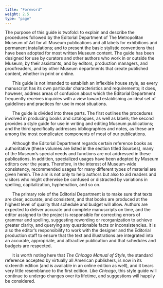 ```yaml
---
title: "Foreword"
weight: 2.5
type: "page"
---
```

The purpose of this guide is twofold: to explain and describe the procedures followed by the Editorial Department of The Metropolitan Museum of Art for all Museum publications and all labels for exhibitions and permanent installations; and to present the basic stylistic conventions that have been adopted for most written Museum content. The guide has been designed for use by curators and other authors who work in or outside the Museum, by their assistants, and by editors, production managers, and proofreaders, and by other Museum departments that create published content, whether in print or online.


&nbsp; &nbsp; &nbsp; This guide is not intended to establish an inflexible house style, as every manuscript has its own particular characteristics and requirements; it does, however, address areas of confusion about which the Editorial Department frequently receives inquiries with a view toward establishing an ideal set of guidelines and practices for use in most situations.


&nbsp; &nbsp; &nbsp; The guide is divided into three parts. The first outlines the procedures involved in producing books and catalogues, as well as labels; the second provides a style guide for use in writing and editing Museum publications; and the third specifically addresses bibliographies and notes, as these are among the most complicated components of most of our publications.


&nbsp; &nbsp; &nbsp; Although the Editorial Department regards certain reference books as authoritative (these volumes are listed in the section titled Sources), many of the Museum’s special needs and functions are not addressed in these publications. In addition, specialized usages have been adopted by Museum editors over the years. Therefore, in the interest of Museum-wide consistency, recommended usages for many different types of material are given herein. The aim is not only to help authors but also to aid readers and visitors who might otherwise be confused or distracted by variations in spelling, capitalization, hyphenation, and so on.


&nbsp; &nbsp; &nbsp; The primary role of the Editorial Department is to make sure that texts are clear, accurate, and consistent, and that books are produced at the highest level of quality that schedule and budget will allow. Authors are expected to deliver accurate and complete manuscripts on time, and the editor assigned to the project is responsible for correcting errors of grammar and spelling, suggesting rewording or reorganization to achieve greater clarity, and querying any questionable facts or inconsistencies. It is also the editor’s responsibility to work with the designer and the Editorial production staff to ensure that the text and illustrations are integrated into an accurate, appropriate, and attractive publication and that schedules and budgets are respected.

&nbsp; &nbsp; &nbsp; It is worth noting here that *The Chicago Manual of Style*, the standard reference accepted by virtually all American publishers, is now in its sixteenth edition (and is available in an online edition as well), and it bears very little resemblance to the first edition. Like *Chicago*, this style guide will continue to undergo changes over its lifetime, and suggestions will happily be considered.
